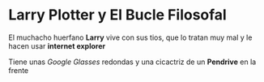 # Larry Plotter y El Bucle Filosofal

El muchacho huerfano **Larry** vive con sus tios, que lo tratan muy mal y le hacen usar **internet explorer**

Tiene unas *Google Glasses* redondas y una cicactriz de un **Pendrive** en la frente 

